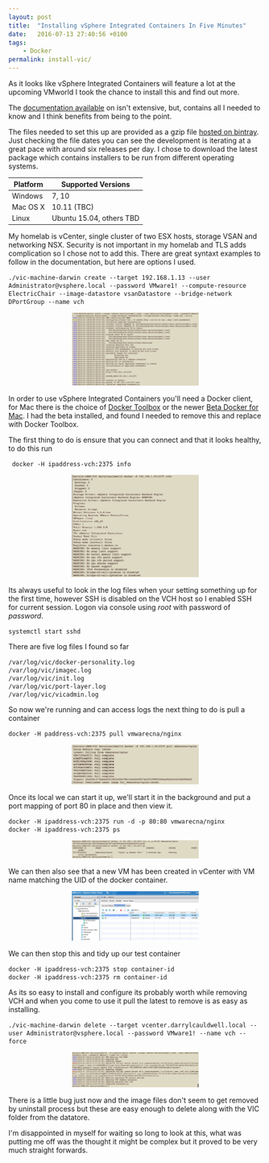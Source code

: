 ```yaml
---
layout: post
title:  "Installing vSphere Integrated Containers In Five Minutes"
date:   2016-07-13 27:40:56 +0100
tags:
    - Docker
permalink: install-vic/
---
```

As it looks like vSphere Integrated Containers will feature a lot at the upcoming VMworld I took the chance 
to install this and find out more.

The [documentation available](https://github.com/vmware/vic/tree/master/doc/user_doc/vic_installation) 
on isn't extensive, but, contains all I needed to know and I think benefits from being to the point.

The files needed to set this up are provided as a gzip file 
[hosted on bintray](https://bintray.com/vmware/vic-repo/build#files). Just checking the file dates 
you can see the development is iterating at a great pace with around six releases per day. I chose to 
download the latest package which contains installers to be run from different operating systems.

|**Platform**|**Supported Versions**|
|---|---|
|Windows|7, 10|
|Mac OS X |10.11 (TBC)|
|Linux|Ubuntu 15.04, others TBD|

My homelab is vCenter, single cluster of two ESX hosts, storage VSAN and networking NSX. Security is not important in 
my homelab and TLS adds complication so I chose not to add this.  There are great syntaxt examples to follow in the 
documentation, but here are options I used.

    ./vic-machine-darwin create --target 192.168.1.13 --user Administrator@vsphere.local --password VMware1! --compute-resource ElectricChair --image-datastore vsanDatastore --bridge-network DPortGroup --name vch

<center><img src="/images/vic-install.jpg" width="50%"></center>

In order to use vSphere Integrated Containers you'll need a Docker client, for Mac there is the choice of [Docker Toolbox](https://www.docker.com/products/docker-toolbox) 
or the newer [Beta Docker for Mac](https://docs.docker.com/docker-for-mac/). I had the beta installed, and found I needed 
to remove this and replace with Docker Toolbox.

The first thing to do is ensure that you can connect and that it looks healthy, to do this run

     docker -H ipaddress-vch:2375 info

<center><img src="/images/vic-info.jpg" width="50%"></center>

Its always useful to look in the log files when your setting something up for the first time, however SSH is disabled on 
the VCH host so I enabled SSH for current session.  Logon via console using *root* with password of *password*.

    systemctl start sshd

There are five log files I found so far

    /var/log/vic/docker-personality.log
    /var/log/vic/imagec.log
    /var/log/vic/init.log
    /var/log/vic/port-layer.log
    /var/log/vic/vicadmin.log

So now we're running and can access logs the next thing to do is pull a container

    docker -H paddress-vch:2375 pull vmwarecna/nginx

<center><img src="/images/vic-nginx.jpg" width="50%"></center>

Once its local we can start it up,  we'll start it in the background and put a port mapping of port 80 in place and then view it.

    docker -H ipaddress-vch:2375 run -d -p 80:80 vmwarecna/nginx
    docker -H ipaddress-vch:2375 ps

<center><img src="/images/vic-nginx-go.jpg" width="50%"></center>

We can then also see that a new VM has been created in vCenter with VM name matching the UID of the docker container.

<center><img src="/images/vic-nginx-vm.jpg" width="50%"></center>

We can then stop this and tidy up our test container

    docker -H ipaddress-vch:2375 stop container-id
    docker -H ipaddress-vch:2375 rm container-id

As its so easy to install and configure its probably worth while removing VCH and when you come to use it pull the latest 
to remove is as easy as installing.

    ./vic-machine-darwin delete --target vcenter.darrylcauldwell.local --user Administrator@vsphere.local --password VMware1! --name vch --force

<center><img src="/images/vic-bye.jpg" width="50%"></center>

There is a little bug just now and the image files don't seem to get removed by uninstall process but these are easy enough 
to delete along with the VIC folder from the datatore.

I'm disappointed in myself for waiting so long to look at this, what was putting me off was the thought it might be 
complex but it proved to be very much straight forwards.